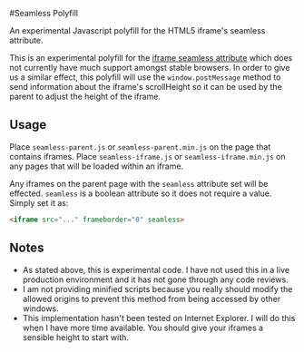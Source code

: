 #Seamless Polyfill

An experimental Javascript polyfill for the HTML5 iframe's seamless attribute.

This is an experimental polyfill for the [iframe seamless attribute](http://www.w3.org/TR/2011/WD-html5-20110525/the-iframe-element.html#attr-iframe-seamless, 'W3C iframe')
which does not currently have much support amongst stable browsers. In order to
give us a similar effect, this polyfill will use the `window.postMessage` method
to send information about the iframe's scrollHeight so it can be used by the
parent to adjust the height of the iframe.


## Usage

Place `seamless-parent.js` or `seamless-parent.min.js` on the page that contains
iframes. Place `seamless-iframe.js` or `seamless-iframe.min.js` on any pages
that will be loaded within an iframe.

Any iframes on the parent page with the `seamless` attribute set will be effected.
`seamless` is a boolean attribute so it does not require a value. Simply set it as:

```html
<iframe src="..." frameborder="0" seamless>
```

## Notes

* As stated above, this is experimental code. I have not used this in a live production environment and it has not gone through any code reviews.
* I am not providing minified scripts because you really should modify the allowed origins to prevent this method from being accessed by other windows.
* This implementation hasn't been tested on Internet Explorer. I will do this when I have more time available. You should give your iframes a sensible height to start with.